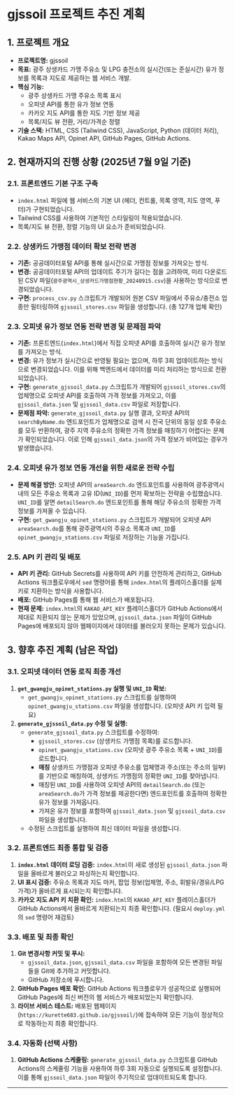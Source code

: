 # gjssoil 프로젝트 추진 계획

## 1. 프로젝트 개요

*   **프로젝트명:** gjssoil
*   **목표:** 광주 상생카드 가맹 주유소 및 LPG 충전소의 실시간(또는 준실시간) 유가 정보를 목록과 지도로 제공하는 웹 서비스 개발.
*   **핵심 기능:**
    *   광주 상생카드 가맹 주유소 목록 표시
    *   오피넷 API를 통한 유가 정보 연동
    *   카카오 지도 API를 통한 지도 기반 정보 제공
    *   목록/지도 뷰 전환, 거리/가격순 정렬
*   **기술 스택:** HTML, CSS (Tailwind CSS), JavaScript, Python (데이터 처리), Kakao Maps API, Opinet API, GitHub Pages, GitHub Actions.

## 2. 현재까지의 진행 상황 (2025년 7월 9일 기준)

### 2.1. 프론트엔드 기본 구조 구축
*   `index.html` 파일에 웹 서비스의 기본 UI (헤더, 컨트롤, 목록 영역, 지도 영역, 푸터)가 구현되었습니다.
*   Tailwind CSS를 사용하여 기본적인 스타일링이 적용되었습니다.
*   목록/지도 뷰 전환, 정렬 기능의 UI 요소가 준비되었습니다.

### 2.2. 상생카드 가맹점 데이터 확보 전략 변경
*   **기존:** 공공데이터포털 API를 통해 실시간으로 가맹점 정보를 가져오는 방식.
*   **변경:** 공공데이터포털 API의 업데이트 주기가 길다는 점을 고려하여, 미리 다운로드된 CSV 파일(`광주광역시_상생카드가맹점현황_20240915.csv`)을 사용하는 방식으로 변경되었습니다.
*   **구현:** `process_csv.py` 스크립트가 개발되어 원본 CSV 파일에서 주유소/충전소 업종만 필터링하여 `gjssoil_stores.csv` 파일을 생성합니다. (총 127개 업체 확인)

### 2.3. 오피넷 유가 정보 연동 전략 변경 및 문제점 파악
*   **기존:** 프론트엔드(`index.html`)에서 직접 오피넷 API를 호출하여 실시간 유가 정보를 가져오는 방식.
*   **변경:** 유가 정보가 실시간으로 반영될 필요는 없으며, 하루 3회 업데이트하는 방식으로 변경되었습니다. 이를 위해 백엔드에서 데이터를 미리 처리하는 방식으로 전환되었습니다.
*   **구현:** `generate_gjssoil_data.py` 스크립트가 개발되어 `gjssoil_stores.csv`의 업체명으로 오피넷 API를 호출하여 가격 정보를 가져오고, 이를 `gjssoil_data.json` 및 `gjssoil_data.csv` 파일로 저장합니다.
*   **문제점 파악:** `generate_gjssoil_data.py` 실행 결과, 오피넷 API의 `searchByName.do` 엔드포인트가 업체명으로 검색 시 전국 단위의 동일 상호 주유소를 모두 반환하여, 광주 지역 주유소의 정확한 가격 정보를 매칭하기 어렵다는 문제가 확인되었습니다. 이로 인해 `gjssoil_data.json`의 가격 정보가 비어있는 경우가 발생했습니다.

### 2.4. 오피넷 유가 정보 연동 개선을 위한 새로운 전략 수립
*   **문제 해결 방안:** 오피넷 API의 `areaSearch.do` 엔드포인트를 사용하여 광주광역시 내의 모든 주유소 목록과 고유 ID(`UNI_ID`)를 먼저 확보하는 전략을 수립했습니다. `UNI_ID`를 알면 `detailSearch.do` 엔드포인트를 통해 해당 주유소의 정확한 가격 정보를 가져올 수 있습니다.
*   **구현:** `get_gwangju_opinet_stations.py` 스크립트가 개발되어 오피넷 API `areaSearch.do`를 통해 광주광역시의 주유소 목록과 `UNI_ID`를 `opinet_gwangju_stations.csv` 파일로 저장하는 기능을 가집니다.

### 2.5. API 키 관리 및 배포
*   **API 키 관리:** GitHub Secrets를 사용하여 API 키를 안전하게 관리하고, GitHub Actions 워크플로우에서 `sed` 명령어를 통해 `index.html`의 플레이스홀더를 실제 키로 치환하는 방식을 사용합니다.
*   **배포:** GitHub Pages를 통해 웹 서비스가 배포됩니다.
*   **현재 문제:** `index.html`의 `KAKAO_API_KEY` 플레이스홀더가 GitHub Actions에서 제대로 치환되지 않는 문제가 있었으며, `gjssoil_data.json` 파일이 GitHub Pages에 배포되지 않아 웹페이지에서 데이터를 불러오지 못하는 문제가 있습니다.

## 3. 향후 추진 계획 (남은 작업)

### 3.1. 오피넷 데이터 연동 로직 최종 개선
1.  **`get_gwangju_opinet_stations.py` 실행 및 `UNI_ID` 확보:**
    *   `get_gwangju_opinet_stations.py` 스크립트를 실행하여 `opinet_gwangju_stations.csv` 파일을 생성합니다. (오피넷 API 키 입력 필요)
2.  **`generate_gjssoil_data.py` 수정 및 실행:**
    *   `generate_gjssoil_data.py` 스크립트를 수정하여:
        *   `gjssoil_stores.csv` (상생카드 가맹점 목록)를 로드합니다.
        *   `opinet_gwangju_stations.csv` (오피넷 광주 주유소 목록 + `UNI_ID`)를 로드합니다.
        *   **매칭** 상생카드 가맹점과 오피넷 주유소를 업체명과 주소(또는 주소의 일부)를 기반으로 매칭하여, 상생카드 가맹점의 정확한 `UNI_ID`를 찾아냅니다.
        *   매칭된 `UNI_ID`를 사용하여 오피넷 API의 `detailSearch.do` (또는 `areaSearch.do`가 가격 정보를 제공한다면) 엔드포인트를 호출하여 정확한 유가 정보를 가져옵니다.
        *   가져온 유가 정보를 포함하여 `gjssoil_data.json` 및 `gjssoil_data.csv` 파일을 생성합니다.
    *   수정된 스크립트를 실행하여 최신 데이터 파일을 생성합니다.

### 3.2. 프론트엔드 최종 통합 및 검증
1.  **`index.html` 데이터 로딩 검증:** `index.html`이 새로 생성된 `gjssoil_data.json` 파일을 올바르게 불러오고 파싱하는지 확인합니다.
2.  **UI 표시 검증:** 주유소 목록과 지도 마커, 팝업 정보(업체명, 주소, 휘발유/경유/LPG 가격)가 올바르게 표시되는지 확인합니다.
3.  **카카오 지도 API 키 치환 확인:** `index.html`의 `KAKAO_API_KEY` 플레이스홀더가 GitHub Actions에서 올바르게 치환되는지 최종 확인합니다. (필요시 `deploy.yml`의 `sed` 명령어 재검토)

### 3.3. 배포 및 최종 확인
1.  **Git 변경사항 커밋 및 푸시:**
    *   `gjssoil_data.json`, `gjssoil_data.csv` 파일을 포함하여 모든 변경된 파일들을 Git에 추가하고 커밋합니다.
    *   GitHub 저장소에 푸시합니다.
2.  **GitHub Pages 배포 확인:** GitHub Actions 워크플로우가 성공적으로 실행되어 GitHub Pages에 최신 버전의 웹 서비스가 배포되었는지 확인합니다.
3.  **라이브 서비스 테스트:** 배포된 웹페이지(`https://kurette683.github.io/gjssoil/`)에 접속하여 모든 기능이 정상적으로 작동하는지 최종 확인합니다.

### 3.4. 자동화 (선택 사항)
1.  **GitHub Actions 스케줄링:** `generate_gjssoil_data.py` 스크립트를 GitHub Actions의 스케줄링 기능을 사용하여 하루 3회 자동으로 실행되도록 설정합니다. 이를 통해 `gjssoil_data.json` 파일이 주기적으로 업데이트되도록 합니다.

---

